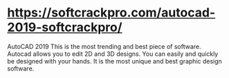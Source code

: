 # https://softcrackpro.com/autocad-2019-softcrackpro/
AutoCAD 2019  This is the most trending and best piece of software. Autocad allows you to edit 2D and 3D designs. You can easily and quickly be designed with your hands. It is the most unique and best graphic design software.
